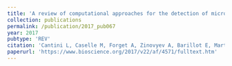 ```yaml
---
title: 'A review of computational approaches for the detection of microRNAs involved in cancer'
collection: publications
permalink: /publication/2017_pub067
year: 2017
pubtype: 'REV'
citation: 'Cantini L, Caselle M, Forget A, Zinovyev A, Barillot E, Martignetti L. <a href="https://www.bioscience.org/2017/v22/af/4571/fulltext.htm">A review of computational approaches for the detection of microRNAs involved in cancer</a>. <i>Frontiers in Biosciences</i> 22:1774-1791. 2017.'
paperurl: 'https://www.bioscience.org/2017/v22/af/4571/fulltext.htm'
---
```


